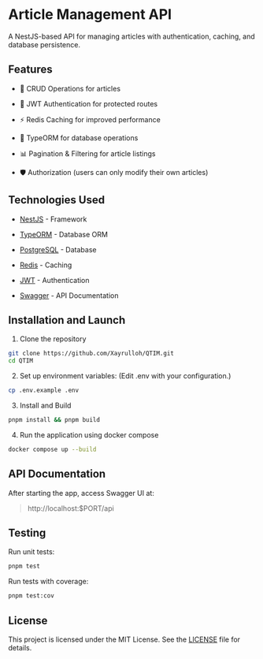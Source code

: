 # Article Management API
A NestJS-based API for managing articles with authentication, caching, and database persistence.

## Features
- 🚀 CRUD Operations for articles

- 🔐 JWT Authentication for protected routes

- ⚡ Redis Caching for improved performance

- 📝 TypeORM for database operations

- 📊 Pagination & Filtering for article listings

- 🛡️ Authorization (users can only modify their own articles)

## Technologies Used
- [NestJS](https://nestjs.com/) - Framework

- [TypeORM](https://typeorm.io/) - Database ORM

- [PostgreSQL](https://www.postgresql.org/) - Database

- [Redis](https://redis.io/) - Caching

- [JWT](https://jwt.io/) - Authentication

- [Swagger](https://swagger.io/) - API Documentation

## Installation and Launch
1. Clone the repository
```bash
git clone https://github.com/Xayrulloh/QTIM.git
cd QTIM
```
2. Set up environment variables: (Edit .env with your configuration.)
```bash
cp .env.example .env
```
3. Install and Build
```bash
pnpm install && pnpm build
```
4. Run the application using docker compose
```bash
docker compose up --build
```

## API Documentation
After starting the app, access Swagger UI at:
> http://localhost:$PORT/api

## Testing
Run unit tests:
```bash
pnpm test
```
Run tests with coverage:
```bash
pnpm test:cov
```

## License
This project is licensed under the MIT License. See the [LICENSE](LICENSE) file for details.